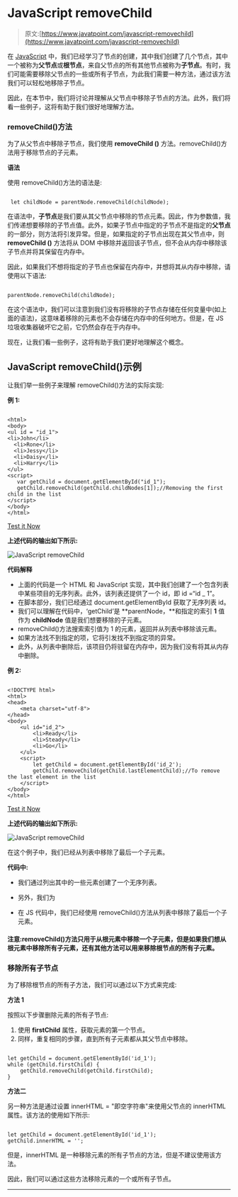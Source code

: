 # JavaScript removeChild

> 原文:[https://www.javatpoint.com/javascript-removechild](https://www.javatpoint.com/javascript-removechild)

在 [JavaScript](https://www.javatpoint.com/javascript-tutorial) 中，我们已经学习了节点的创建，其中我们创建了几个节点，其中一个被称为**父节点**或**根节点**，来自父节点的所有其他节点被称为**子节点**。有时，我们可能需要移除父节点的一些或所有子节点，为此我们需要一种方法，通过该方法我们可以轻松地移除子节点。

因此，在本节中，我们将讨论并理解从父节点中移除子节点的方法。此外，我们将看一些例子，这将有助于我们很好地理解方法。

### removeChild()方法

为了从父节点中移除子节点，我们使用 **removeChild ()** 方法。removeChild()方法用于移除节点的子元素。

**语法**

使用 removeChild()方法的语法是:

```

 let childNode = parentNode.removeChild(childNode);

```

在语法中，**子节点**是我们要从其父节点中移除的节点元素。因此，作为参数值，我们传递想要移除的子节点值。此外，如果子节点中指定的子节点不是指定的**父节点**的一部分，则方法将引发异常。但是，如果指定的子节点出现在其父节点中，则 **removeChild ()** 方法将从 DOM 中移除并返回该子节点，但不会从内存中移除该子节点并将其保留在内存中。

因此，如果我们不想将指定的子节点也保留在内存中，并想将其从内存中移除，请使用以下语法:

```

parentNode.removeChild(childNode);

```

在这个语法中，我们可以注意到我们没有将移除的子节点存储在任何变量中(如上面的语法)，这意味着移除的元素也不会存储在内存中的任何地方。但是，在 JS 垃圾收集器破坏它之前，它仍然会存在于内存中。

现在，让我们看一些例子，这将有助于我们更好地理解这个概念。

## JavaScript removeChild()示例

让我们举一些例子来理解 removeChild()方法的实际实现:

**例 1:**

```

<html>
<body>
<ul id = "id_1">
<li>John</li>
  <li>Rone</li>
  <li>Jessy</li>
  <li>Daisy</li>
  <li>Harry</li>
</ul>
<script>
   var getChild = document.getElementById("id_1");
   getChild.removeChild(getChild.childNodes[1]);//Removing the first child in the list
</script>
</body>
</html>

```

[Test it Now](https://www.javatpoint.com/oprweb/test.jsp?filename=javascript-removechild1)

**上述代码的输出如下所示:**

![JavaScript removeChild](../Images/c89344ab300571c4f23fd4a4a0d99b1c.png)

**代码解释**

*   上面的代码是一个 HTML 和 JavaScript 实现，其中我们创建了一个包含列表中某些项目的无序列表。此外，该列表还提供了一个 id，即 id =“id _ 1”。
*   在脚本部分，我们已经通过 document.getElementById 获取了无序列表 id。
*   我们可以理解在代码中，‘getChild’是 **parentNode，**和指定的索引 **1** 值作为 **childNode** 值是我们想要移除的子元素。
*   removeChild()方法搜索索引值为 1 的元素，返回并从列表中移除该元素。
*   如果方法找不到指定的项，它将引发找不到指定项的异常。
*   此外，从列表中删除后，该项目仍将驻留在内存中，因为我们没有将其从内存中删除。

**例 2:**

```

<!DOCTYPE html>
<html>
<head>
    <meta charset="utf-8">
</head>
<body>
    <ul id="id_2">
        <li>Ready</li>
        <li>Steady</li>
        <li>Go</li>
    </ul>
    <script>
        let getChild = document.getElementById('id_2');
        getChild.removeChild(getChild.lastElementChild);//To remove the last element in the list
    </script>
</body>
</html>

```

[Test it Now](https://www.javatpoint.com/oprweb/test.jsp?filename=javascript-removechild2)

**上述代码的输出如下所示:**

![JavaScript removeChild](../Images/e4ece376b44fa53e03f4d23ed13674f8.png)

在这个例子中，我们已经从列表中移除了最后一个子元素。

**代码中:**

*   我们通过列出其中的一些元素创建了一个无序列表。
*   另外，我们为

*   在 JS 代码中，我们已经使用 removeChild()方法从列表中移除了最后一个子元素。

#### 注意:removeChild()方法只用于从根元素中移除一个子元素，但是如果我们想从根元素中移除所有子元素，还有其他方法可以用来移除根节点的所有子元素。

### 移除所有子节点

为了移除根节点的所有子方法，我们可以通过以下方式来完成:

**方法 1**

按照以下步骤删除元素的所有子节点:

1.  使用 **firstChild** 属性，获取元素的第一个节点。
2.  同样，重复相同的步骤，直到所有子元素都从其父节点中移除。

```

let getChild = document.getElementById('id_1');
while (getChild.firstChild) {
    getChild.removeChild(getChild.firstChild);
}

```

**方法二**

另一种方法是通过设置 innerHTML = "即空字符串"来使用父节点的 innerHTML 属性。该方法的使用如下所示:

```

let getChild = document.getElementById('id_1');
getChild.innerHTML = '';

```

但是，innerHTML 是一种移除元素的所有子节点的方法，但是不建议使用该方法。

因此，我们可以通过这些方法移除元素的一个或所有子节点。

* * *